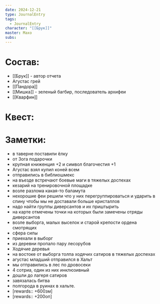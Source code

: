```yaml
---
date: 2024-12-21
type: JournalEntry
tags:
  - JournalEntry
character: "[[Брук]]"
master: Махо
subs:
---
```

# Состав:
- [[Брук]] - автор отчета
- Агустас грей
- [[Пандора]]
- [[Мишка]] - зеленый багбир, последователь архифеи
- [[Кварфин]]
# Квест:

# Заметки:
- в таверне поставили ёлку
- от Зога подарочки
- крупная книженция +2 и символ благочестия +1
- Агустас взял купил коней всем
- отправились в библиошмекс
- на въезде встречают боевые маги в тяжелых доспехах
- кезарий на тренировочной площадке
- возле разлома какая-то баламута
- нехорошие феи решили что у них перегруппироваться и ударить в спину чтобы мы не доставали больше кристаллов
- надо найти группы диверсантов и их приштырить
- на карте отмечены точки на которых были замечены отряды диверсантов
- возле выборга, малых выселок и старой крепости ордена смотрящих
- сфера силы
- приехали в выборг
- из деревни пропало пару лесорубов
- Ходячие деревья
- на востоке от выборга толпа ходячих сатиров в тяжелых доспехах
- агустас младший отправился в Хальт
- мы отправились в лес по дровосеки
- 4 сотриа, один из них инклюзивный
- дошли до лагеря сатиров
- завязалась битва
- полгорода в руинах в хальте.
- [rewards:: +600зм]
- [rewards:: +200оп]
